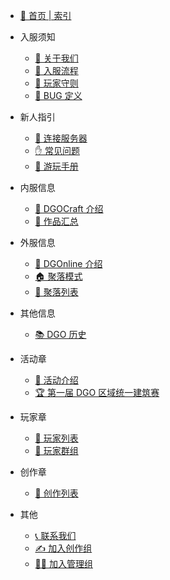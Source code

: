 <!-- sidebar -->

- [🎨 首页 | 索引](README)

- 入服须知

  - [📢 关于我们](notice/about)
  - [🧭 入服流程](notice/join)
  - [📜 玩家守则](notice/rules)
  - [🐛 BUG 定义](notice/bugDefinition)

- 新人指引

  - [📡 连接服务器](guide/link)
  - [✋ 常见问题](guide/question)
  - [📕 游玩手册](guide/play)

- 内服信息

  - [📃 DGOCraft 介绍](information/DGOCraft/2nd)
  - [🍳 作品汇总](information/DGOCraft/list)

- 外服信息

  - [📃 DGOnline 介绍](information/DGOWorld/3rd)
  - [🏠 聚落模式](information/DGOWorld/townMode)
  - [🏡 聚落列表](information/DGOWorld/list)

- 其他信息

  - [📚 DGO 历史](information/DGOHistory)

- 活动章

  - [🎯 活动介绍](community/activities/list)
  - [🏆 第一届 DGO 区域统一建筑赛](community/activities/1001)

- 玩家章

  - [🚶 玩家列表](community/players/list)
  - [👥 玩家群组](community/players/groups)

- 创作章

  - [📖 创作列表](community/creation/list)

- 其他

  - [📞 联系我们](other/contact)
  - [✍ 加入创作组](other/joinCreation)
  - [👨‍⚖️ 加入管理组](other/joinManagement)
